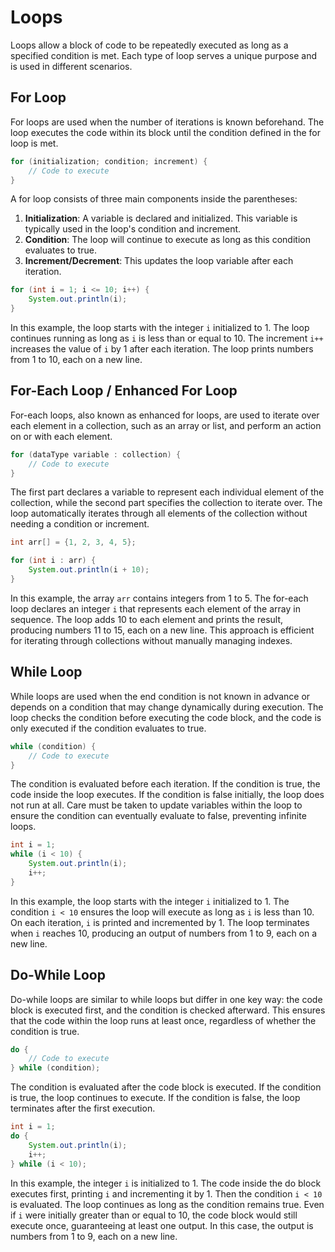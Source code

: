 # Loops
Loops allow a block of code to be repeatedly executed as long as a specified condition is met. Each type of loop serves a unique purpose and is used in different scenarios.

## For Loop
For loops are used when the number of iterations is known beforehand. The loop executes the code within its block until the condition defined in the for loop is met.

```java
for (initialization; condition; increment) {
    // Code to execute
}
```
A for loop consists of three main components inside the parentheses:
1. **Initialization**: A variable is declared and initialized. This variable is typically used in the loop's condition and increment.
2. **Condition**: The loop will continue to execute as long as this condition evaluates to true.
3. **Increment/Decrement**: This updates the loop variable after each iteration.

```java
for (int i = 1; i <= 10; i++) {
    System.out.println(i);
}
```
In this example, the loop starts with the integer `i` initialized to 1. The loop continues running as long as `i` is less than or equal to 10. The increment `i++` increases the value of `i` by 1 after each iteration. The loop prints numbers from 1 to 10, each on a new line.

## For-Each Loop / Enhanced For Loop
For-each loops, also known as enhanced for loops, are used to iterate over each element in a collection, such as an array or list, and perform an action on or with each element.

```java
for (dataType variable : collection) {
    // Code to execute
}
```

The first part declares a variable to represent each individual element of the collection, while the second part specifies the collection to iterate over. The loop automatically iterates through all elements of the collection without needing a condition or increment.

```java
int arr[] = {1, 2, 3, 4, 5};

for (int i : arr) {
    System.out.println(i + 10);
}
```
In this example, the array `arr` contains integers from 1 to 5. The for-each loop declares an integer `i` that represents each element of the array in sequence. The loop adds 10 to each element and prints the result, producing numbers 11 to 15, each on a new line. This approach is efficient for iterating through collections without manually managing indexes.

## While Loop
While loops are used when the end condition is not known in advance or depends on a condition that may change dynamically during execution. The loop checks the condition before executing the code block, and the code is only executed if the condition evaluates to true. 

```java
while (condition) {
    // Code to execute
}
```
The condition is evaluated before each iteration. If the condition is true, the code inside the loop executes. If the condition is false initially, the loop does not run at all. Care must be taken to update variables within the loop to ensure the condition can eventually evaluate to false, preventing infinite loops.

```java
int i = 1;
while (i < 10) {
    System.out.println(i);
    i++;
}
```
In this example, the loop starts with the integer `i` initialized to 1. The condition `i < 10` ensures the loop will execute as long as `i` is less than 10. On each iteration, `i` is printed and incremented by 1. The loop terminates when `i` reaches 10, producing an output of numbers from 1 to 9, each on a new line.

## Do-While Loop
Do-while loops are similar to while loops but differ in one key way: the code block is executed first, and the condition is checked afterward. This ensures that the code within the loop runs at least once, regardless of whether the condition is true.

```java
do {
    // Code to execute
} while (condition);
```

The condition is evaluated after the code block is executed. If the condition is true, the loop continues to execute. If the condition is false, the loop terminates after the first execution.

```java
int i = 1;
do {
    System.out.println(i);
    i++;
} while (i < 10);
```

In this example, the integer `i` is initialized to 1. The code inside the do block executes first, printing `i` and incrementing it by 1. Then the condition `i < 10` is evaluated. The loop continues as long as the condition remains true. Even if `i` were initially greater than or equal to 10, the code block would still execute once, guaranteeing at least one output. In this case, the output is numbers from 1 to 9, each on a new line.
